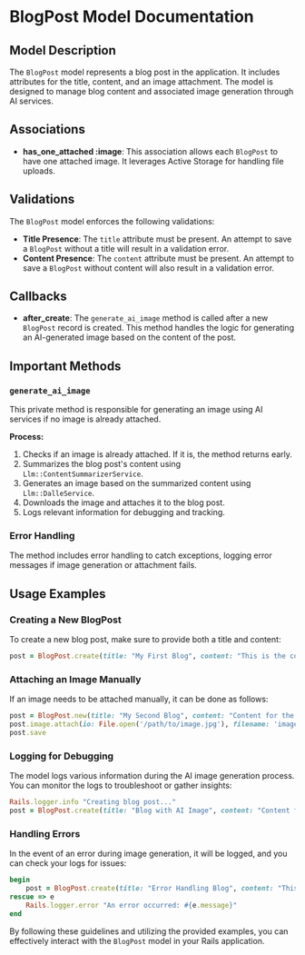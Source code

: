 # BlogPost Model Documentation

## Model Description
The `BlogPost` model represents a blog post in the application. It includes attributes for the title, content, and an image attachment. The model is designed to manage blog content and associated image generation through AI services.

## Associations
- **has_one_attached :image**: This association allows each `BlogPost` to have one attached image. It leverages Active Storage for handling file uploads.

## Validations
The `BlogPost` model enforces the following validations:
- **Title Presence**: The `title` attribute must be present. An attempt to save a `BlogPost` without a title will result in a validation error.
- **Content Presence**: The `content` attribute must be present. An attempt to save a `BlogPost` without content will also result in a validation error.

## Callbacks
- **after_create**: The `generate_ai_image` method is called after a new `BlogPost` record is created. This method handles the logic for generating an AI-generated image based on the content of the post.

## Important Methods

### `generate_ai_image`
This private method is responsible for generating an image using AI services if no image is already attached. 

**Process:**
1. Checks if an image is already attached. If it is, the method returns early.
2. Summarizes the blog post's content using `Llm::ContentSummarizerService`.
3. Generates an image based on the summarized content using `Llm::DalleService`.
4. Downloads the image and attaches it to the blog post.
5. Logs relevant information for debugging and tracking.

### Error Handling
The method includes error handling to catch exceptions, logging error messages if image generation or attachment fails.

## Usage Examples

### Creating a New BlogPost
To create a new blog post, make sure to provide both a title and content:

```ruby
post = BlogPost.create(title: "My First Blog", content: "This is the content of my first blog post.")
```

### Attaching an Image Manually
If an image needs to be attached manually, it can be done as follows:

```ruby
post = BlogPost.new(title: "My Second Blog", content: "Content for the second blog post.")
post.image.attach(io: File.open('/path/to/image.jpg'), filename: 'image.jpg', content_type: 'image/jpeg')
post.save
```

### Logging for Debugging
The model logs various information during the AI image generation process. You can monitor the logs to troubleshoot or gather insights:

```ruby
Rails.logger.info "Creating blog post..."
post = BlogPost.create(title: "Blog with AI Image", content: "Content for AI image generation.")
```

### Handling Errors
In the event of an error during image generation, it will be logged, and you can check your logs for issues:

```ruby
begin
    post = BlogPost.create(title: "Error Handling Blog", content: "This post will trigger an error in image generation.")
rescue => e
    Rails.logger.error "An error occurred: #{e.message}"
end
```

By following these guidelines and utilizing the provided examples, you can effectively interact with the `BlogPost` model in your Rails application.